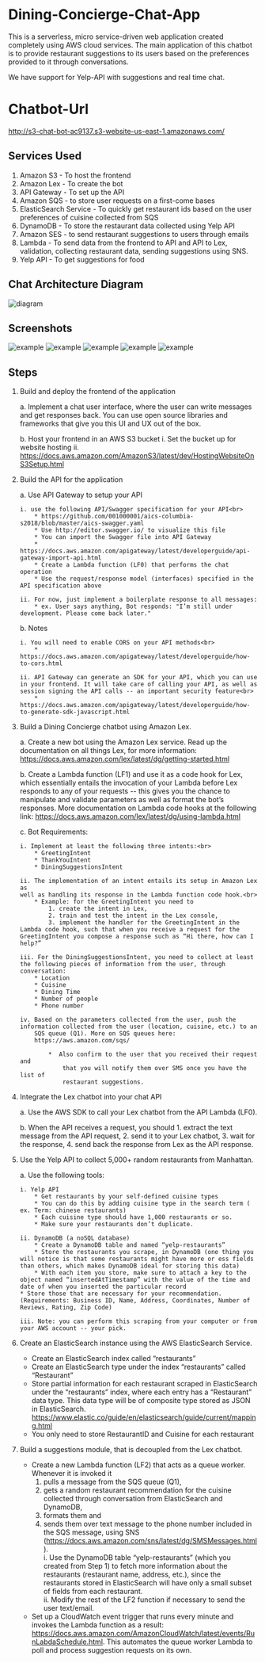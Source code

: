 # Dining-Concierge-Chat-App

This is a serverless, micro service-driven web application created completely using AWS cloud services. The main application of this chatbot is to provide restaurant suggestions to its users based on the preferences provided to it through conversations.

We have support for Yelp-API with suggestions and real time chat.

# Chatbot-Url

http://s3-chat-bot-ac9137.s3-website-us-east-1.amazonaws.com/

## Services Used

1. Amazon S3 - To host the frontend
2. Amazon Lex - To create the bot
3. API Gateway - To set up the API
4. Amazon SQS - to store user requests on a first-come bases
5. ElasticSearch Service - To quickly get restaurant ids based on the user preferences of cuisine collected from SQS
6. DynamoDB - To store the restaurant data collected using Yelp API
7. Amazon SES - to send restaurant suggestions to users through emails
8. Lambda - To send data from the frontend to API and API to Lex, validation, collecting restaurant data, sending suggestions using SNS.
9. Yelp API - To get suggestions for food

## Chat Architecture Diagram

![diagram](./Screenshots/architecture_diagram.png)

## Screenshots

![example](./Screenshots/chatbot1.png)
![example](./Screenshots/chatbot2.png)
![example](./Screenshots/chatbot3.png)
![example](./Screenshots/chatbot4.png)
![example](./Screenshots/Output.png)

## Steps

1.  Build and deploy the frontend of the application<br>

    a. Implement a chat user interface, where the user can write messages and get responses back. You can use open source libraries and frameworks that give you this UI and UX out of the box.<br>

    b. Host your frontend in an AWS S3 bucket
    i. Set the bucket up for website hosting
    ii. https://docs.aws.amazon.com/AmazonS3/latest/dev/HostingWebsiteOnS3Setup.html

2.  Build the API for the application

    a. Use API Gateway to setup your API<br>

        i. use the following API/Swagger specification for your API<br>
            * https://github.com/001000001/aics-columbia-s2018/blob/master/aics-swagger.yaml
            * Use http://editor.swagger.io/ to visualize this file
            * You can import the Swagger file into API Gateway
            * https://docs.aws.amazon.com/apigateway/latest/developerguide/api-gateway-import-api.html
            * Create a Lambda function (LF0) that performs the chat operation
            * Use the request/response model (interfaces) specified in the API specification above

        ii. For now, just implement a boilerplate response to all messages:
            * ex. User says anything, Bot responds: "I’m still under development. Please come back later."

    b. Notes<br>

        i. You will need to enable CORS on your API methods<br>
            * https://docs.aws.amazon.com/apigateway/latest/developerguide/how-to-cors.html

        ii. API Gateway can generate an SDK for your API, which you can use in your frontend. It will take care of calling your API, as well as session signing the API calls -- an important security feature<br>
            * https://docs.aws.amazon.com/apigateway/latest/developerguide/how-to-generate-sdk-javascript.html

3.  Build a Dining Concierge chatbot using Amazon Lex.

    a. Create a new bot using the Amazon Lex service. Read up the documentation on all things Lex, for more information: https://docs.aws.amazon.com/lex/latest/dg/getting-started.html<br>

    b. Create a Lambda function (LF1) and use it as a code hook for Lex, which
    essentially entails the invocation of your Lambda before Lex responds to
    any of your requests -- this gives you the chance to manipulate and
    validate parameters as well as format the bot’s responses. More
    documentation on Lambda code hooks at the following link:
    https://docs.aws.amazon.com/lex/latest/dg/using-lambda.html<br>

    c. Bot Requirements:

        i. Implement at least the following three intents:<br>
            * GreetingIntent
            * ThankYouIntent
            * DiningSuggestionsIntent

        ii. The implementation of an intent entails its setup in Amazon Lex as
        well as handling its response in the Lambda function code hook.<br>
            * Example: for the GreetingIntent you need to
                1. create the intent in Lex,
                2. train and test the intent in the Lex console,
                3. implement the handler for the GreetingIntent in the Lambda code hook, such that when you receive a request for the GreetingIntent you compose a response such as “Hi there, how can I help?”

        iii. For the DiningSuggestionsIntent, you need to collect at least the following pieces of information from the user, through conversation:
            * Location
            * Cuisine
            * Dining Time
            * Number of people
            * Phone number

        iv. Based on the parameters collected from the user, push the information collected from the user (location, cuisine, etc.) to an
            SQS queue (Q1). More on SQS queues here:
            https://aws.amazon.com/sqs/

                *  Also confirm to the user that you received their request and
                    that you will notify them over SMS once you have the list of
                    restaurant suggestions.

4.  Integrate the Lex chatbot into your chat API

    a. Use the AWS SDK to call your Lex chatbot from the API Lambda (LF0).

    b. When the API receives a request, you should 1. extract the text message from the API request, 2. send it to your Lex chatbot, 3. wait for the
    response, 4. send back the response from Lex as the API response.

5.  Use the Yelp API to collect 5,000+ random restaurants from Manhattan.

    a. Use the following tools:

        i. Yelp API
            * Get restaurants by your self-defined cuisine types
            * You can do this by adding cuisine type in the search term ( ex. Term: chinese restaurants)
            * Each cuisine type should have 1,000 restaurants or so.
            * Make sure your restaurants don’t duplicate.

        ii. DynamoDB (a noSQL database)
            * Create a DynamoDB table and named “yelp-restaurants”
            * Store the restaurants you scrape, in DynamoDB (one thing you will notice is that some restaurants might have more or ess fields than others, which makes DynamoDB ideal for storing this data)
            * With each item you store, make sure to attach a key to the object named “insertedAtTimestamp” with the value of the time and date of when you inserted the particular record
        * Store those that are necessary for your recommendation.(Requirements: Business ID, Name, Address, Coordinates, Number of Reviews, Rating, Zip Code)

        iii. Note: you can perform this scraping from your computer or from your AWS account -- your pick.

6.  Create an ElasticSearch instance using the AWS ElasticSearch Service.

    - Create an ElasticSearch index called “restaurants”
    - Create an ElasticSearch type under the index “restaurants” called “Restaurant”
    - Store partial information for each restaurant scraped in ElasticSearch
      under the “restaurants” index, where each entry has a “Restaurant” data
      type. This data type will be of composite type stored as JSON in ElasticSearch.
      https://www.elastic.co/guide/en/elasticsearch/guide/current/mapping.html
    - You only need to store RestaurantID and Cuisine for each restaurant

7.  Build a suggestions module, that is decoupled from the Lex chatbot.

    - Create a new Lambda function (LF2) that acts as a queue worker. Whenever it is invoked it<br>
      1. pulls a message from the SQS queue (Q1), <br>
      2. gets a random restaurant recommendation for the cuisine collected through conversation from ElasticSearch and DynamoDB,
      3. formats them and<br>
      4. sends them over text message to the phone number included in the SQS message, using SNS (https://docs.aws.amazon.com/sns/latest/dg/SMSMessages.html).<br>
         i. Use the DynamoDB table “yelp-restaurants” (which you created
         from Step 1) to fetch more information about the restaurants
         (restaurant name, address, etc.), since the restaurants stored in
         ElasticSearch will have only a small subset of fields from each
         restaurant.<br>
         ii. Modify the rest of the LF2 function if necessary to send the user text/email.
    - Set up a CloudWatch event trigger that runs every minute and invokes the Lambda function as a result:
      https://docs.aws.amazon.com/AmazonCloudWatch/latest/events/RunLabdaSchedule.html. This automates the queue worker Lambda to poll and process suggestion requests on its own.
